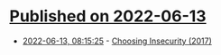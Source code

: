 # [Published on 2022-06-13](index.md)

* [2022-06-13, 08:15:25](https://news.ycombinator.com/item?id=31722658) - [Choosing Insecurity (2017)](https://knowingless.com/2017/01/15/choosing-insecurity/)
